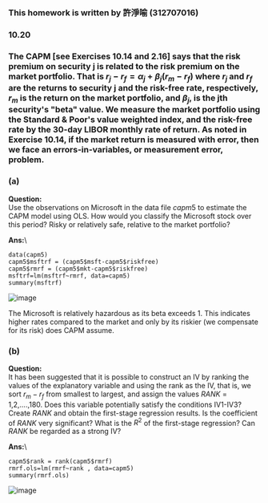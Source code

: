 ### This homework is written by 許淨喻 (312707016)
### 10.20
### The CAPM [see Exercises 10.14 and 2.16] says that the risk premium on security j is related to the risk premium on the market portfolio. That is $r_j - r_f = \alpha_j + \beta_j (r_m - r_f)$ where $r_j$ and $r_f$ are the returns to security j and the risk-free rate, respectively, $r_m$ is the return on the market portfolio, and $\beta_j$, is the jth security's "beta" value. We measure the market portfolio using the Standard & Poor's value weighted index, and the risk-free rate by the 30-day LIBOR monthly rate of return. As noted in Exercise 10.14, if the market return is measured with error, then we face an errors-in-variables, or measurement error, problem.


### (a)
**Question:**\
Use the observations on Microsoft in the data file $capm5$ to estimate the CAPM model using OLS.
How would you classify the Microsoft stock over this period? Risky or relatively safe, relative to the market portfolio?

**Ans:**\

```{R }
data(capm5)
capm5$msftrf = (capm5$msft-capm5$riskfree)
capm5$rmrf = (capm5$mkt-capm5$riskfree)
msftrf=lm(msftrf~rmrf, data=capm5)
summary(msftrf)
```
![image](https://github.com/HWTeng-Course/202402-Financial-Econometrics/assets/71587037/a2cd5d76-7be8-483a-8207-f280cbe826d7)

The Microsoft is relatively hazardous as its beta exceeds 1. This indicates higher rates compared to the market and only by its riskier (we compensate for its risk) does CAPM assume.

### (b)
**Question:**\
It has been suggested that it is possible to construct an IV by ranking the values of the explanatory variable and using the rank as the IV, that is, we sort $r_m - r_f$ from smallest to largest, and assign the values $RANK$ = 1,2,....,180. Does this variable potentially satisfy the conditions IV1-IV3? Create $RANK$ and obtain the first-stage regression results. Is the coefficient of $RANK$ very significant? What is the $R^2$ of the first-stage regression? Can $RANK$ be regarded as a strong IV?

**Ans:**\

```{R }
capm5$rank = rank(capm5$rmrf)
rmrf.ols=lm(rmrf~rank , data=capm5)
summary(rmrf.ols)
```
![image](https://github.com/HWTeng-Course/202402-Financial-Econometrics/assets/71587037/fd0d3082-120d-4348-a5ee-897b9e14850d)
